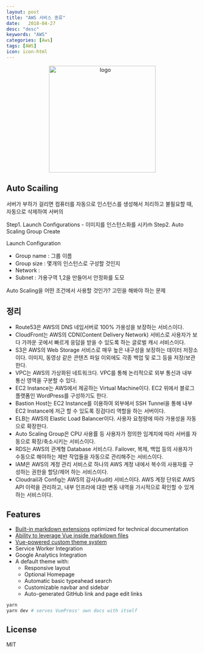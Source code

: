 ```yaml
---
layout: post
title: "AWS 서비스 종류"
date:   2018-04-27
desc: "desc"
keywords: "AWS"
categories: [Aws]
tags: [AWS]
icon: icon-html
---
```



<p align="center">
  <a href="https://vuepress.vuejs.org/" target="_blank">
    <img width="280" src="https://github.com/vuejs/vuepress/blob/master/docs/.vuepress/public/hero.png" alt="logo">
  </a>
</p>

## Auto Scailing

서버가 부하가 걸리면 컴퓨터를 자동으로 인스턴스를 생성해서 처리하고 불필요할 때, 자동으로 삭제하여
서버의

Step1. Launch Configurations - 이미지를 인스턴스화를 시키rh
Step2. Auto Scaling Group Create

Launch Configuration
- Group name : 그룹 이름
- Group size : 몇개의 인스턴스로 구성할 것인지
- Network :
- Subnet : 가용구역 1,2을 만들어서 안정화를 도모

Auto Scaling을 어떤 조건에서 사용할 것인가? 고민을 해봐야 하는 문제


## 정리

- Route53은 AWS의 DNS 네임서버로 100% 가용성을 보장하는 서비스이다.
- CloudFront는 AWS의 CDN(Content Delivery Network) 서비스로 사용자가 보다 가까운 곳에서 빠르게 응답을 받을 수 있도록 하는 글로벌 캐시 서비스이다.
- S3은 AWS의 Web Storage 서비스로 매우 높은 내구성을 보장하는 데이터 저장소이다. 이미지, 동영상 같은 콘텐츠 파일 이외에도 각종 백업 및 로그 등을 저장/보관한다.
- VPC는 AWS의 가상화된 네트워크다. VPC를 통해 논리적으로 외부 통신과 내부 통신 영역을 구분할 수 있다.
- EC2 Instance는 AWS에서 제공하는 Virtual Machine이다. EC2 위에서 블로그 플랫폼인 WordPress를 구성하기도 한다.
- Bastion Host는 EC2 Instance를 이용하여 외부에서 SSH Tunnel을 통해 내부 EC2 Instance에 저근 할 수 있도록 징검다리 역할을 하는 서버이다.
- ELB는 AWS의 Elastic Load Balancer이다. 사용자 요청량에 따라 가용성을 자동으로 확장한다.
- Auto Scaling Group은 CPU 사용률 등 사용자가 정의한 임계치에 따라 서버를 자동으로 확장/축소시키는 서비스이다.
- RDS는 AWS의 관계형 Database 서비스다. Failover, 복제, 백업 등의 사용자가 수동으로 해야하는 제반 작업들을 자동으로 관리해주는 서비스이다.
- IAM은 AWS의 계정 관리 서비스로 하나의 AWS 계정 내에서 복수의 사용자를 구성하는 권한을 할당/제어 하는 서비스이다.
- Cloudrail과 Config는 AWS의 감사(Audit) 서비스이다. AWS 계정 단위로 AWS API 이력을 관리하고, 내부 인프라에 대한 변동 내역을 가시적으로 확인할 수 있게 하는 서비스이다.




## Features

- [Built-in markdown extensions](https://vuepress.vuejs.org/guide/markdown.html) optimized for technical documentation
- [Ability to leverage Vue inside markdown files](https://vuepress.vuejs.org/guide/using-vue.html)
- [Vue-powered custom theme system](https://vuepress.vuejs.org/guide/custom-themes.html)
- Service Worker Integration
- Google Analytics Integration
- A default theme with:
  - Responsive layout
  - Optional Homepage
  - Automatic basic typeahead search
  - Customizable navbar and sidebar
  - Auto-generated GitHub link and page edit links


``` bash
yarn
yarn dev # serves VuePress' own docs with itself
```

## License

MIT
